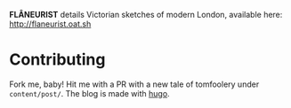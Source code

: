 **FLÂNEURIST** details Victorian sketches of modern London, available here: http://flaneurist.oat.sh

# Contributing

Fork me, baby! Hit me with a PR with a new tale of tomfoolery under `content/post/`. The blog is made with [hugo](http://gohugo.io/content/example/).
